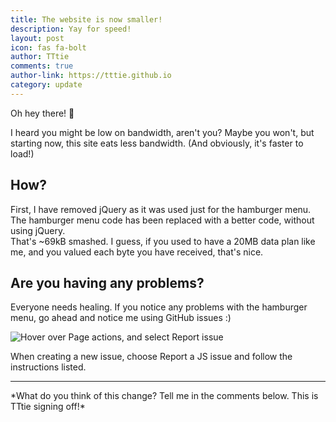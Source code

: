```yaml
---
title: The website is now smaller!
description: Yay for speed!
layout: post
icon: fas fa-bolt
author: TTtie
comments: true
author-link: https://tttie.github.io
category: update
---
```


Oh hey there! :wave:

I heard you might be low on bandwidth, aren't you? Maybe you won't, but starting now, this site eats less bandwidth. (And obviously, it's faster to load!)

## How? 
First, I have removed jQuery as it was used just for the hamburger menu.
The hamburger menu code has been replaced with a better code, without using jQuery.  
That's \~69kB smashed. I guess, if you used to have a 20MB data plan like me, and you valued each byte you have received, that's nice.

## Are you having any problems?
Everyone needs healing. If you notice any problems with the hamburger menu, go ahead and notice me using GitHub issues :)

![Hover over Page actions, and select Report issue](https://owo.sh/3d4590.png)

When creating a new issue, choose Report a JS issue and follow the instructions listed.

<hr>
*What do you think of this change? Tell me in the comments below.
This is TTtie signing off!*
